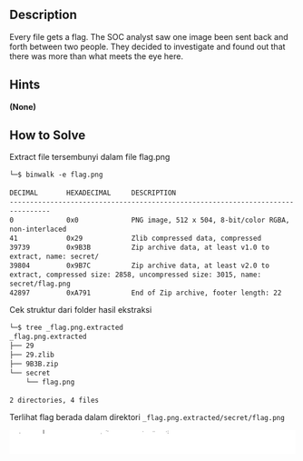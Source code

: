 
## Description

Every file gets a flag.
The SOC analyst saw one image been sent back and forth between two people. They decided to investigate and found out that there was more than what meets the eye here.


## Hints

**(None)**




## How to Solve

Extract file tersembunyi dalam file flag.png

```
└─$ binwalk -e flag.png

DECIMAL       HEXADECIMAL     DESCRIPTION
--------------------------------------------------------------------------------
0             0x0             PNG image, 512 x 504, 8-bit/color RGBA, non-interlaced
41            0x29            Zlib compressed data, compressed
39739         0x9B3B          Zip archive data, at least v1.0 to extract, name: secret/
39804         0x9B7C          Zip archive data, at least v2.0 to extract, compressed size: 2858, uncompressed size: 3015, name: secret/flag.png
42897         0xA791          End of Zip archive, footer length: 22

```

Cek struktur dari folder hasil ekstraksi

```
└─$ tree _flag.png.extracted               
_flag.png.extracted
├── 29
├── 29.zlib
├── 9B3B.zip
└── secret
    └── flag.png

2 directories, 4 files

```

Terlihat flag berada dalam direktori `_flag.png.extracted/secret/flag.png`

![Alt text](images/flag.png)